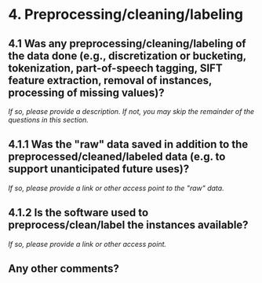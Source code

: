 # 4. Preprocessing/cleaning/labeling

## 4.1 Was any preprocessing/cleaning/labeling of the data done (e.g., discretization or bucketing, tokenization, part-of-speech tagging, SIFT feature extraction, removal of instances, processing of missing values)?
*If so, please provide a description. If not, you may skip the remainder of the questions in this section.*

## 4.1.1 Was the "raw" data saved in addition to the preprocessed/cleaned/labeled data (e.g. to support unanticipated future uses)?
*If so, please provide a link or other access point to the "raw" data.*

## 4.1.2 Is the software used to preprocess/clean/label the instances available?
*If so, please provide a link or other access point.*

## Any other comments?